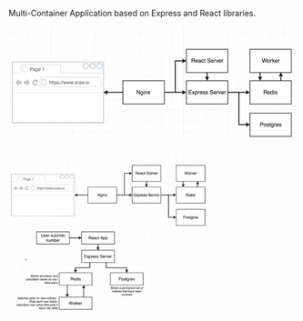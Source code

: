Multi-Container Application based on Express and React libraries.

![alt text](./architecture1.png?raw=true)

<div>
    <img src="./architecture1.png" width="350" title="architecture 1">
</div>
<div>
    <img src="./architecture2.png" width="250" alt="architecture 2">
</div>